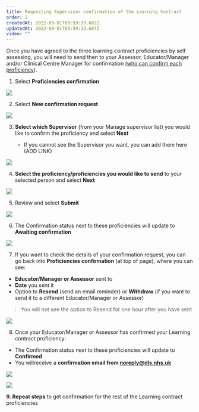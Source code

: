 ```yaml
---
title: Requesting Supervisor confirmation of the Learning Contract​
order: 2
createdAt: 2022-09-01T09:59:33.682Z
updatedAt: 2022-09-01T09:59:33.687Z
video: ""
---
```

Once you have agreed to the three learning contract proficiencies by self assessing, you will need to send then to your Assessor, Educator/Manager and/or Clinical Centre Manager for confirmation ([who can confirm each proficiency](/user-guide/learner/04-learning-contract)). ​

1. Select **Proficiencies confirmation​**

![](/img/l_learning-contract_6_n.png)

2. Select **New confirmation request​**

![](/img/l_self-assess-proficiencies_4.png)

3. **Select which Supervisor** (from your Manage supervisor list) you would like to confirm the proficiency and select **Next​** 

   * If you cannot see the Supervisor you want, you can add them here (ADD LINK)

![](/img/l_learning-contract_7_n.png)

4. **Select the proficiency/proficiencies you would like to send** to your selected person and select **Next​**

![](/img/l_learning-contract_8_n.png)

5. Review and select **Submit​**

![](/img/l_learning-contract_9.png)

6. The Confirmation status next to these proficiencies will update to **Awaiting confirmation**

![](/img/l_learning-contract_10.png)

7.  If you want to check the details of your confirmation request, you can go back into **Proficiencies confirmation** (at top of page), where you can see:

* **Educator/Manager or Assessor** sent to
* **Date** you sent it
* Option to **Resend** (send an email reminder) or **Withdraw** (if you want to send it to a different Educator/Manager or Assessor)

> You will not see the option to Resend for one hour after you have sent

![](/img/l_learning-contract_11.png)

8. Once your Educator/Manager or Assessor has confirmed your Learning contract proficiency:

* The Confirmation status next to these proficiencies will update to **Confirmed**
* You willreceive a **confirmation email from noreply@dls.nhs.uk**

![](/img/learning-contract_6.png)

![](/img/l_learning-contract_12.png)

**9. Repeat steps** to get confirmation for the rest of the Learning contract proficiencies​